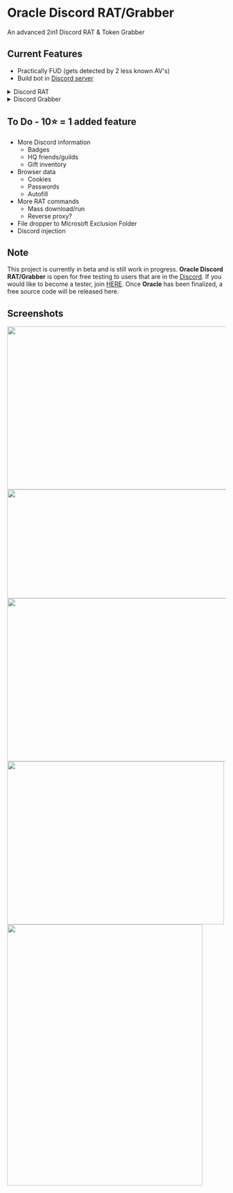 # Oracle Discord RAT/Grabber
An advanced 2in1 Discord RAT & Token Grabber

## Current Features
- Practically FUD (gets detected by 2 less known AV's)
- Build bot in [Discord server](https://discord.gg/aXkpTTWB)
<details>
    <summary>Discord RAT</summary>
    <ul>
        <br>
        <li>Controlled using victim's PC name (unlike other RATs which relies on a channel per victim)</li>
        <li>System information
        <li>Screenshot
        <li>Download additional files
        <li>Run a file (exe, py etc.) using it's directory
        <li>Execute shell commands
        <li>Grabs Discord tokens
        <li>Crypto Clipper (BTC, ETH, LTC, XMR and more)
        <li>Anti-VM
        <li>Anti-Debug
        <li>Startup using Registry
        <li>Self hide
    <ul>
</details>
<details>
    <summary>Discord Grabber</summary>
    <ul>
          <br>
          <li>Token</li>
          <li>Email
          <li>Phone number
          <li>IP address
          <li>2FA status
          <li>Nitro
          <li>Billing/Payment
          <li>Crypto Clipper (BTC, ETH, LTC, XMR and more)
          <li>Anti-VM
          <li>Anti-Debug
          <li>Startup using Registry
          <li>Self hide
    <ul>
</details>

## To Do - 10⭐ = 1 added feature
- More Discord information
    - Badges 
    - HQ friends/guilds 
    - Gift inventory 
- Browser data
    - Cookies 
    - Passwords 
    - Autofill 
- More RAT commands
    - Mass download/run 
    - Reverse proxy? 
- File dropper to Microsoft Exclusion Folder 
- Discord injection


## Note
This project is currently in beta and is still work in progress. **Oracle Discord RAT/Grabber** is open for free testing to users that are in the [Discord](https://discord.gg/aXkpTTWB). If you would like to become a tester, join [HERE](https://discord.gg/aXkpTTWB). Once **Oracle** has been finalized, a free source code will be released here.

## Screenshots
<img src="https://user-images.githubusercontent.com/105528405/210776847-d6ffc282-9c16-4213-a7fc-b355b20142e0.png" width="650" height="375">
<img src="https://user-images.githubusercontent.com/105528405/210781626-6014bb71-9c98-43bc-bb03-a6edf0346482.png" width="650" height="250">
<img src="https://user-images.githubusercontent.com/105528405/210774850-7d717c4b-c571-43ae-a364-cd4c30827b1f.png" width="750" height="375">
<img src="https://user-images.githubusercontent.com/105528405/210776872-ce4badbf-9fe5-4953-86b2-05e5ed934514.png" width="500" height="375">
<img src="https://user-images.githubusercontent.com/105528405/210781057-7af3bdbe-357b-456d-9d31-9670db4fb27f.png" width="450" height="600">

